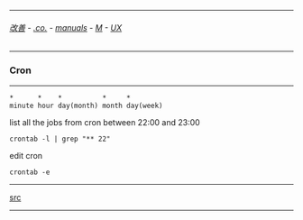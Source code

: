 

---

###### [改善](https://github.com/ttltrk/0C/blob/master/README.MD) - [.co.](https://github.com/ttltrk/PRG/blob/master/CODING.MD) - [manuals](https://github.com/ttltrk/PRG/blob/master/MAN.MD) - [M](https://github.com/ttltrk/ELSE/blob/master/M/M.MD) - [UX](https://github.com/ttltrk/ELSE/blob/master/M/UX/UX.MD)

---

### Cron

---

```
*      *    *          *     *
minute hour day(month) month day(week)
```

list all the jobs from cron between 22:00 and 23:00

```
crontab -l | grep "** 22"
```

edit cron

```
crontab -e
```

---

[src](https://crontab.guru/)

---
